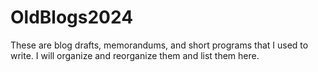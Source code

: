 # OldBlogs2024
These are blog drafts, memorandums, and short programs that I used to write. I will organize and reorganize them and list them here.
